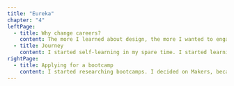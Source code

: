 ```yaml
---
title: "Eureka"
chapter: "4"
leftPage:
  - title: Why change careers?
    content: The more I learned about design, the more I wanted to engage in critical issues with design. I realised that the best way to do this was through combining design with software technology.
  - title: Journey
    content: I started self-learning in my spare time. I started learning Python, and doing online courses. I quickly became obsessed with coding and even found myself dreaming in code. After 6 months I decided to make the big change….
rightPage:
  - title: Applying for a bootcamp
    content: I started researching bootcamps. I decided on Makers, because I resonated with their pedagogical approach of self-learning and colloboration. In order to be accepted I needed to learn Ruby. I found there was a lot of cross-over between Python so it was quite easy to learn. I was very excited when I learnt I was accepted. It was actually going to happen… I was going to become a software developer!
---
```

